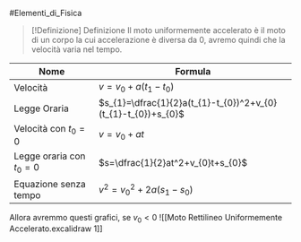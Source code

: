 #Elementi_di_Fisica 
>[!Definizione]  Definizione
>Il moto uniformemente accelerato è il moto di un corpo la cui accelerazione è diversa da 0, avremo quindi che la velocità varia nel tempo. 


| Nome                       | Formula                                                       |
| -------------------------- | ------------------------------------------------------------- |
| Velocità                   | $v=v_{0}+a(t_{1}-t_{0})$                                      |
| Legge Oraria               | $s_{1}=\dfrac{1}{2}a(t_{1}-t_{0})^2+v_{0}(t_{1}-t_{0})+s_{0}$ |
| Velocità con $t_{0}=0$     | $v=v_{0}+at$                                                  |
| Legge oraria con $t_{0}=0$ | $s=\dfrac{1}{2}at^2+v_{0}t+s_{0}$                             |
| Equazione senza tempo      | $v^2=v_{0}^2+2a(s_{1}-s_{0})$                                 |


Allora avremmo questi grafici, se $v_{0}<0$
![[Moto Rettilineo Uniformemente Accelerato.excalidraw 1]]